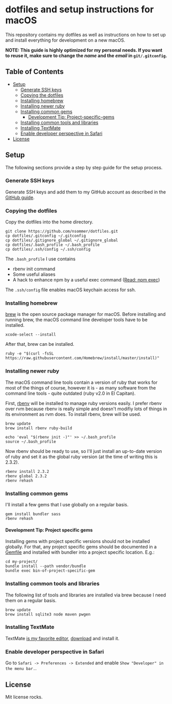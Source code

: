 # dotfiles and setup instructions for macOS
This repository contains my dotfiles as well as instructions on how to set up and install everything for development on a new macOS.

**NOTE: This guide is highly optimized for my personal needs. If you want to reuse it, make sure to change the *name* and the *email* in `git/.gitconfig`.**

## Table of Contents
- [Setup](#setup)
    - [Generate SSH keys](#generate-ssh-keys)
    - [Copying the dotfiles](#copying-the-dotfiles)
    - [Installing homebrew](#installing-homebrew)
    - [Installing newer ruby](#installing-newer-ruby)
    - [Installing common gems](#installing-common-gems)
        - [Development Tip: Project-specific-gems](#development-tip-project-specific-gems)
    - [Installing common tools and libraries](#installing-common-tools-and-libraries)
    - [Installing TextMate](#installing-textmate)
    - [Enable developer perspective in Safari](#enable-developer-perspective-in-safari)
- [License](#license)

## Setup
The following sections provide a step by step guide for the setup process.

### Generate SSH keys
Generate SSH keys and add them to my GitHub account as described in the [GitHub guide](https://help.github.com/articles/generating-ssh-keys/).

### Copying the dotfiles
Copy the dotfiles into the home directory.

```shell
git clone https://github.com/nsommer/dotfiles.git
cp dotfiles/.gitconfig ~/.gitconfig
cp dotfiles/.gitignore_global ~/.gitignore_global
cp dotfiles/.bash_profile ~/.bash_profile
cp dotfiles/.ssh/config ~/.ssh/config
```

The `.bash_profile` I use contains

* rbenv init command
* Some useful aliases
* A hack to enhance npm by a useful exec command ([Read: npm exec](https://nilssommer.de/articles/8-npm-exec---running-project-specific-binaries))

The `.ssh/config` file enables macOS keychain access for ssh.

### Installing homebrew
[brew](http://brew.sh) is the open source package manager for macOS. Before installing and running brew, the macOS command line developer tools have to be installed.

```shell
xcode-select --install
```

After that, brew can be installed.

```shell
ruby -e "$(curl -fsSL https://raw.githubusercontent.com/Homebrew/install/master/install)"
```

### Installing newer ruby
The macOS command line tools contain a version of ruby that works for most of the things of course, however it is - as many software from the command line tools - quite outdated (ruby v2.0 in El Capitan).

First, [rbenv](https://github.com/sstephenson/rbenv) will be installed to manage ruby versions easily. I prefer rbenv over rvm because rbenv is really simple and doesn't modifiy lots of things in its environment as rvm does. To install rbenv, brew will be used.

```shell
brew update
brew install rbenv ruby-build

echo 'eval "$(rbenv init -)"' >> ~/.bash_profile
source ~/.bash_profile
```

Now rbenv should be ready to use, so I'll just install an up-to-date version of ruby and set it as the global ruby version (at the time of writing this is 2.3.2).

```shell
rbenv install 2.3.2
rbenv global 2.3.2
rbenv rehash
```

### Installing common gems
I'll install a few gems that I use globally on a regular basis.

```shell
gem install bundler sass
rbenv rehash
```

#### Development Tip: Project specific gems
Installing gems with project specific versions should not be installed globally. For that, any project specific gems should be documented in a [Gemfile](http://bundler.io/gemfile.html) and installed with bundler into a project specific location. E.g.:

```shell
cd my-project/
bundle install --path vendor/bundle
bundle exec bin-of-project-specific-gem
```

### Installing common tools and libraries
The following list of tools and libraries are installed via brew because I need them on a regular basis.

```shell
brew update
brew install sqlite3 node maven pwgen
```

### Installing TextMate
TextMate [is my favorite editor](https://nilssommer.de/articles/9-textmate-rules), [download](http://macromates.com/download) and install it. 

### Enable developer perspective in Safari
Go to `Safari -> Preferences -> Extended` and enable `Show "Developer" in the menu bar.`.

## License
Mit license rocks.
